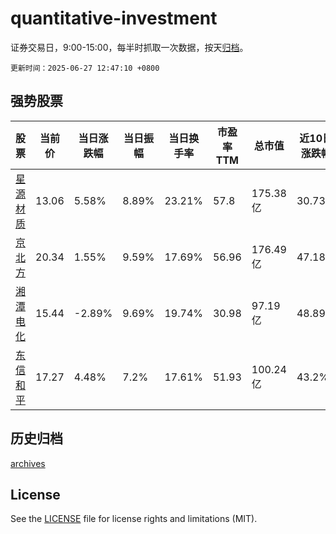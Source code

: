 # quantitative-investment

证券交易日，9:00-15:00，每半时抓取一次数据，按天[归档](archives)。

`更新时间：2025-06-27 12:47:10 +0800`

## 强势股票

|股票|当前价|当日涨跌幅|当日振幅|当日换手率|市盈率TTM|总市值|近10日涨跌幅|
|----|----|----|----|----|----|----|----|
|[星源材质](https://xueqiu.com/S/SZ300568)|13.06|5.58%|8.89%|23.21%|57.8|175.38亿|30.73%|
|[京北方](https://xueqiu.com/S/SZ002987)|20.34|1.55%|9.59%|17.69%|56.96|176.49亿|47.18%|
|[湘潭电化](https://xueqiu.com/S/SZ002125)|15.44|-2.89%|9.69%|19.74%|30.98|97.19亿|48.89%|
|[东信和平](https://xueqiu.com/S/SZ002017)|17.27|4.48%|7.2%|17.61%|51.93|100.24亿|43.2%|

## 历史归档

[archives](archives)

## License

See the [LICENSE](LICENSE) file for license rights and limitations (MIT).